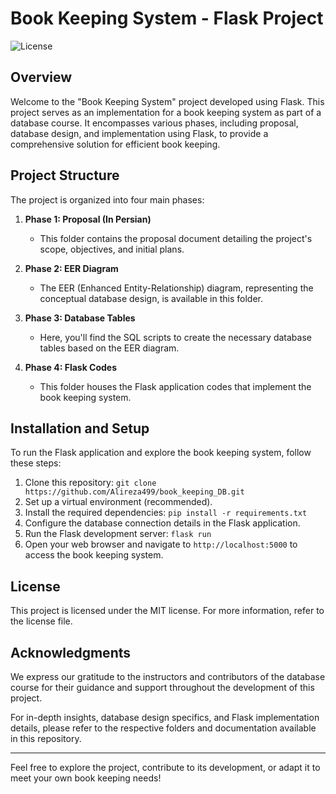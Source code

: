 # Book Keeping System - Flask Project

![License](https://img.shields.io/badge/License-MIT-brightgreen.svg)

## Overview

Welcome to the "Book Keeping System" project developed using Flask. This project serves as an implementation for a book keeping system as part of a database course. It encompasses various phases, including proposal, database design, and implementation using Flask, to provide a comprehensive solution for efficient book keeping.

## Project Structure

The project is organized into four main phases:

1. **Phase 1: Proposal (In Persian)**
   - This folder contains the proposal document detailing the project's scope, objectives, and initial plans. 

2. **Phase 2: EER Diagram**
   - The EER (Enhanced Entity-Relationship) diagram, representing the conceptual database design, is available in this folder. 

3. **Phase 3: Database Tables**
   - Here, you'll find the SQL scripts to create the necessary database tables based on the EER diagram. 

4. **Phase 4: Flask Codes**
   - This folder houses the Flask application codes that implement the book keeping system. 

## Installation and Setup

To run the Flask application and explore the book keeping system, follow these steps:

1. Clone this repository: `git clone https://github.com/Alireza499/book_keeping_DB.git`
2. Set up a virtual environment (recommended).
3. Install the required dependencies: `pip install -r requirements.txt`
4. Configure the database connection details in the Flask application.
5. Run the Flask development server: `flask run`
6. Open your web browser and navigate to `http://localhost:5000` to access the book keeping system.

## License

This project is licensed under the MIT license. For more information, refer to the license file.

## Acknowledgments

We express our gratitude to the instructors and contributors of the database course for their guidance and support throughout the development of this project.

For in-depth insights, database design specifics, and Flask implementation details, please refer to the respective folders and documentation available in this repository.

---

Feel free to explore the project, contribute to its development, or adapt it to meet your own book keeping needs!
